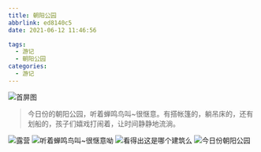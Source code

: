 ```yaml
---
title: 朝阳公园
abbrlink: ed8140c5
date: 2021-06-12 11:46:56

tags:
  - 游记
  - 朝阳公园
categories:
  - 游记
---
```


![首屏图](https://z3.ax1x.com/2021/07/08/Rq7FQP.jpg)

<!-- more -->

> 今日份的朝阳公园，听着蝉鸣鸟叫~很惬意。有搭帐篷的，躺吊床的，还有划船的，孩子们嬉戏打闹着，让时间静静地流淌。

![露营](https://z3.ax1x.com/2021/07/08/Rq7AL8.jpg)
![听着蝉鸣鸟叫~很惬意呦](https://z3.ax1x.com/2021/07/08/Rq7nij.jpg)
![看得出这是哪个建筑么](https://z3.ax1x.com/2021/07/08/Rq7CRI.jpg)
![今日份朝阳公园](https://z3.ax1x.com/2021/07/08/Rq7ksf.jpg)

